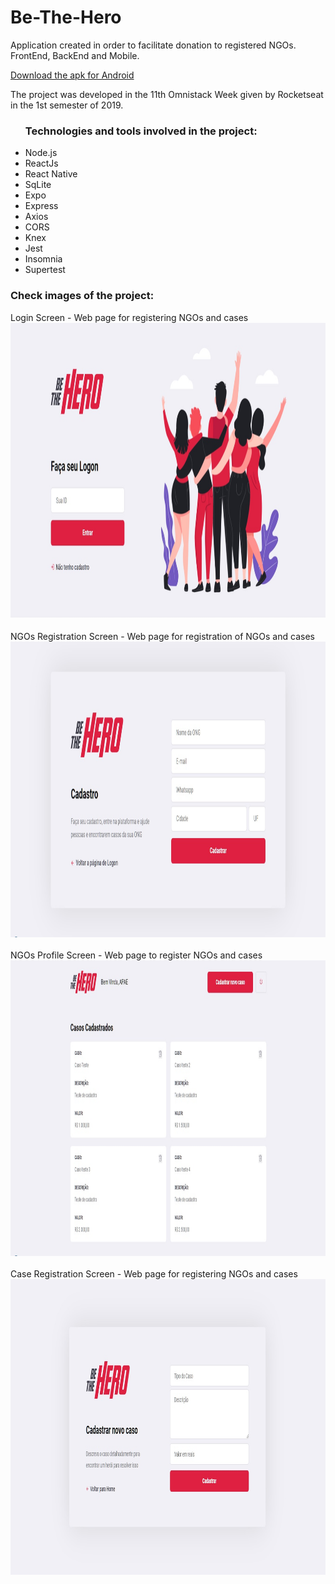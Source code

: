 # Be-The-Hero

Application created in order to facilitate donation to registered NGOs. FrontEnd, BackEnd and Mobile.

<a href="https://mega.nz/#!WlxCHAZD!Ic6pQmOgAgnuloBmnAwj2FHEB_i_4AX1OeO--dMpP_E"> Download the apk for Android </a>

The project was developed in the 11th Omnistack Week given by Rocketseat in the 1st semester of 2019.

<ul>
<h3>Technologies and tools involved in the project:</h3>
<li>Node.js</li>
<li>ReactJs</li>
<li>React Native</li>
<li>SqLite</li>
<li>Expo</<li>
<li>Express</li>
<li>Axios</li>
<li>CORS</li>
<li>Knex</li>
<li>Jest</li>
<li>Insomnia</li>
<li>Supertest</li>
</ul>

<h3>Check images of the project:</h3>

<View>
<text> Login Screen - Web page for registering NGOs and cases </text>
<img src = "https://github.com/RonilsonRDG/Be-The-Hero/blob/master/Imagens/tela_de_login.jpg" width = "1024" height = "473">
<br> <br>
<text> NGOs Registration Screen - Web page for registration of NGOs and cases </text>
<img src = "https://github.com/RonilsonRDG/Be-The-Hero/blob/master/Imagens/tela_cadastro_ongs.jpg" width = "1024" height = "473">
<br> <br>
<text> NGOs Profile Screen - Web page to register NGOs and cases </text>
<img src = "https://github.com/RonilsonRDG/Be-The-Hero/blob/master/Imagens/Profile_Ong2.jpg" width = "1024" height = "473">
<br> <br>
<text> Case Registration Screen - Web page for registering NGOs and cases </text>
<img src = "https://github.com/RonilsonRDG/Be-The-Hero/blob/master/Imagens/tela_cadastro_caso.jpg" width = "1024" height = "473">
<br><br>
</view>


